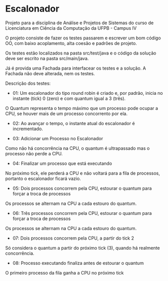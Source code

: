 # Escalonador

Projeto para a disciplina de Análise e Projetos de Sistemas do curso de Licenciatura em Ciência da Computação da UFPB - Campus IV


O projeto consiste de fazer os testes passarem e escrever um bom código OO, com baixo acoplamento, alta coesão e padrões de projeto.

Os testes estão localizados na pasta src/test/java e o código da solução deve ser escrito na pasta src/main/java.

Já é provida uma Fachada para interfacear os testes e a solução. A Fachada não deve alterada, nem os testes.
 
 
Descrição dos testes:
 
- 01: Um escalonador do tipo round robin é criado e, por padrão, inicia no instante (tick) 0 (zero) e com quantum igual a 3 (três).

O Quantum representa o tempo máximo que um processo pode ocupar a CPU, se houver mais de um processo concorrento por ela.

- 02: Ao avançar o tempo, o instante atual do escalonador é incrementado.  

- 03: Adicionar um Processo no Escalonador

Como não há concorrência na CPU, o quantum é ultrapassado mas o processo não perde a CPU.

- 04: Finalizar um processo que está executando

No próximo tick, ele perderá a CPU e não voltará para a fila de processos, portanto o escalonador ficará vazio.

- 05: Dois processos concorrem pela CPU, estourar o quantum para forçar a troca de processos

Os processos se alternam na CPU a cada estouro do quantum.

- 06: Três processos concorrem pela CPU, estourar o quantum para forçar a troca de processos

Os processos se alternam na CPU a cada estouro do quantum.

- 07: Dois processos concorrem pela CPU, a partir do tick 2

Só considera o quantum a partir do próximo tick (3), quando há realmente concorrência.

- 08: Processo executando finaliza antes de estourar o quantum

O primeiro processo da fila ganha a CPU no próximo tick
 